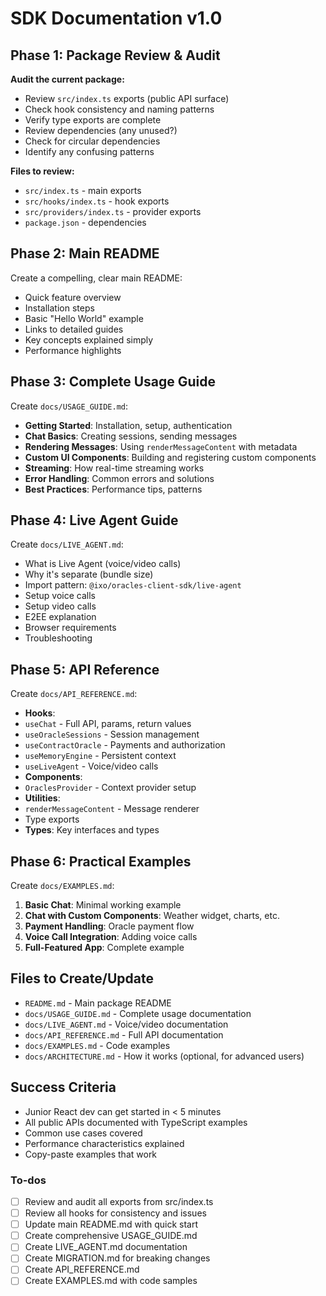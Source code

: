 <!-- 680d95b6-6c67-43fa-9963-0fe4d2117124 451e7283-376c-44a3-80d3-c573a64f176d -->
# SDK Documentation v1.0

## Phase 1: Package Review & Audit

**Audit the current package:**

- Review `src/index.ts` exports (public API surface)
- Check hook consistency and naming patterns
- Verify type exports are complete
- Review dependencies (any unused?)
- Check for circular dependencies
- Identify any confusing patterns

**Files to review:**

- `src/index.ts` - main exports
- `src/hooks/index.ts` - hook exports
- `src/providers/index.ts` - provider exports
- `package.json` - dependencies

## Phase 2: Main README

Create a compelling, clear main README:

- Quick feature overview
- Installation steps
- Basic "Hello World" example
- Links to detailed guides
- Key concepts explained simply
- Performance highlights

## Phase 3: Complete Usage Guide

Create `docs/USAGE_GUIDE.md`:

- **Getting Started**: Installation, setup, authentication
- **Chat Basics**: Creating sessions, sending messages
- **Rendering Messages**: Using `renderMessageContent` with metadata
- **Custom UI Components**: Building and registering custom components
- **Streaming**: How real-time streaming works
- **Error Handling**: Common errors and solutions
- **Best Practices**: Performance tips, patterns

## Phase 4: Live Agent Guide

Create `docs/LIVE_AGENT.md`:

- What is Live Agent (voice/video calls)
- Why it's separate (bundle size)
- Import pattern: `@ixo/oracles-client-sdk/live-agent`
- Setup voice calls
- Setup video calls
- E2EE explanation
- Browser requirements
- Troubleshooting

## Phase 5: API Reference

Create `docs/API_REFERENCE.md`:

- **Hooks**:
- `useChat` - Full API, params, return values
- `useOracleSessions` - Session management
- `useContractOracle` - Payments and authorization
- `useMemoryEngine` - Persistent context
- `useLiveAgent` - Voice/video calls
- **Components**:
- `OraclesProvider` - Context provider setup
- **Utilities**:
- `renderMessageContent` - Message renderer
- Type exports
- **Types**: Key interfaces and types

## Phase 6: Practical Examples

Create `docs/EXAMPLES.md`:

1. **Basic Chat**: Minimal working example
2. **Chat with Custom Components**: Weather widget, charts, etc.
3. **Payment Handling**: Oracle payment flow
4. **Voice Call Integration**: Adding voice calls
5. **Full-Featured App**: Complete example

## Files to Create/Update

- `README.md` - Main package README
- `docs/USAGE_GUIDE.md` - Complete usage documentation
- `docs/LIVE_AGENT.md` - Voice/video documentation  
- `docs/API_REFERENCE.md` - Full API documentation
- `docs/EXAMPLES.md` - Code examples
- `docs/ARCHITECTURE.md` - How it works (optional, for advanced users)

## Success Criteria

- Junior React dev can get started in < 5 minutes
- All public APIs documented with TypeScript examples
- Common use cases covered
- Performance characteristics explained
- Copy-paste examples that work

### To-dos

- [ ] Review and audit all exports from src/index.ts
- [ ] Review all hooks for consistency and issues
- [ ] Update main README.md with quick start
- [ ] Create comprehensive USAGE_GUIDE.md
- [ ] Create LIVE_AGENT.md documentation
- [ ] Create MIGRATION.md for breaking changes
- [ ] Create API_REFERENCE.md
- [ ] Create EXAMPLES.md with code samples